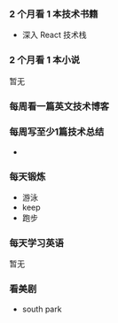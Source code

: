 ### 2 个月看 1 本技术书籍

- 深入 React 技术栈

### 2 个月看 1 本小说

暂无

### 每周看一篇英文技术博客



### 每周写至少1篇技术总结

-

### 每天锻炼

- 游泳
- keep
- 跑步

### 每天学习英语

暂无

### 看美剧

- south park